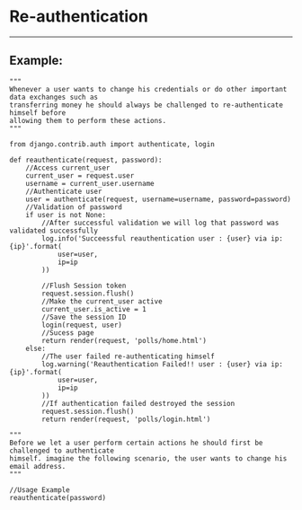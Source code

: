 # Re-authentication
-------

## Example:


    """
    Whenever a user wants to change his credentials or do other important data exchanges such as
    transferring money he should always be challenged to re-authenticate himself before
    allowing them to perform these actions.
    """
    
    from django.contrib.auth import authenticate, login

    def reauthenticate(request, password):
        //Access current_user
        current_user = request.user
        username = current_user.username
        //Authenticate user
        user = authenticate(request, username=username, password=password)
        //Validation of password 
        if user is not None:
            //After successful validation we will log that password was validated successfully
            log.info('Succeessful reauthentication user : {user} via ip: {ip}'.format(
                user=user,
                ip=ip
            ))

            //Flush Session token 
            request.session.flush()
            //Make the current_user active
            current_user.is_active = 1
            //Save the session ID 
            login(request, user)
            //Sucess page 
            return render(request, 'polls/home.html')
        else:
            //The user failed re-authenticating himself
            log.warning('Reauthentication Failed!! user : {user} via ip: {ip}'.format(
                user=user,
                ip=ip
            ))
            //If authentication failed destroyed the session
            request.session.flush()
            return render(request, 'polls/login.html')

    """
    Before we let a user perform certain actions he should first be challenged to authenticate
    himself. imagine the following scenario, the user wants to change his email address.
    """

    //Usage Example
    reauthenticate(password) 